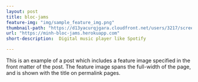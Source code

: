 ```yaml
---
layout: post
title: bloc-jams
feature-img: "img/sample_feature_img.png"
thumbnail-path: "https://d13yacurqjgara.cloudfront.net/users/3217/screenshots/2030966/blocjams_1x.png"
url: "https://minh-bloc-jams.herokuapp.com"
short-description:  Digital music player like Spotify

---
```

This is an example of a post which includes a feature image specified in the front matter of the post. The feature image spans the full-width of the page, and is shown with the title on permalink pages.

